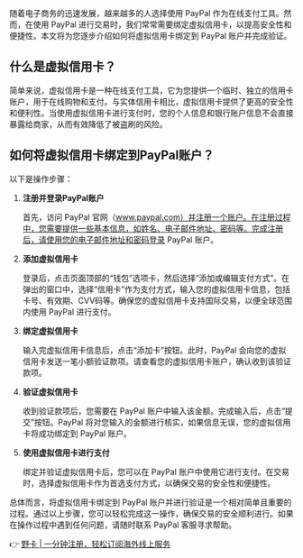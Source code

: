 随着电子商务的迅速发展，越来越多的人选择使用 PayPal 作为在线支付工具。然而，在使用 PayPal 进行交易时，我们常常需要绑定虚拟信用卡，以提高安全性和便捷性。本文将为您逐步介绍如何将虚拟信用卡绑定到 PayPal 账户并完成验证。

## 什么是虚拟信用卡？

简单来说，虚拟信用卡是一种在线支付工具，它为您提供一个临时、独立的信用卡账户，用于在线购物和支付。与实体信用卡相比，虚拟信用卡提供了更高的安全性和便利性。当使用虚拟信用卡进行支付时，您的个人信息和银行账户信息不会直接暴露给商家，从而有效降低了被盗刷的风险。

## 如何将虚拟信用卡绑定到PayPal账户？

以下是操作步骤：

1. **注册并登录PayPal账户**
   
   首先，访问 PayPal 官网（www.paypal.com）并注册一个账户。在注册过程中，您需要提供一些基本信息，如姓名、电子邮件地址、密码等。完成注册后，请使用您的电子邮件地址和密码登录 PayPal 账户。

2. **添加虚拟信用卡**

   登录后，点击页面顶部的“钱包”选项卡，然后选择“添加或编辑支付方式”。在弹出的窗口中，选择“信用卡”作为支付方式，输入您的虚拟信用卡信息，包括卡号、有效期、CVV码等。确保您的虚拟信用卡支持国际交易，以便全球范围内使用 PayPal 进行支付。

3. **绑定虚拟信用卡**

   输入完虚拟信用卡信息后，点击“添加卡”按钮。此时，PayPal 会向您的虚拟信用卡发送一笔小额验证款项。请查看您的虚拟信用卡账户，确认收到该验证款项。

4. **验证虚拟信用卡**

   收到验证款项后，您需要在 PayPal 账户中输入该金额。完成输入后，点击“提交”按钮。PayPal 将对您输入的金额进行核实，如果信息无误，您的虚拟信用卡将成功绑定到 PayPal 账户。

5. **使用虚拟信用卡进行支付**

   绑定并验证虚拟信用卡后，您可以在 PayPal 账户中使用它进行支付。在交易时，选择虚拟信用卡作为首选支付方式，以确保交易的安全性和便捷性。

总体而言，将虚拟信用卡绑定到 PayPal 账户并进行验证是一个相对简单且重要的过程。通过以上步骤，您可以轻松完成这一操作，确保交易的安全顺利进行。如果在操作过程中遇到任何问题，请随时联系 PayPal 客服寻求帮助。

👉 [野卡 | 一分钟注册，轻松订阅海外线上服务](https://bit.ly/bewildcard)